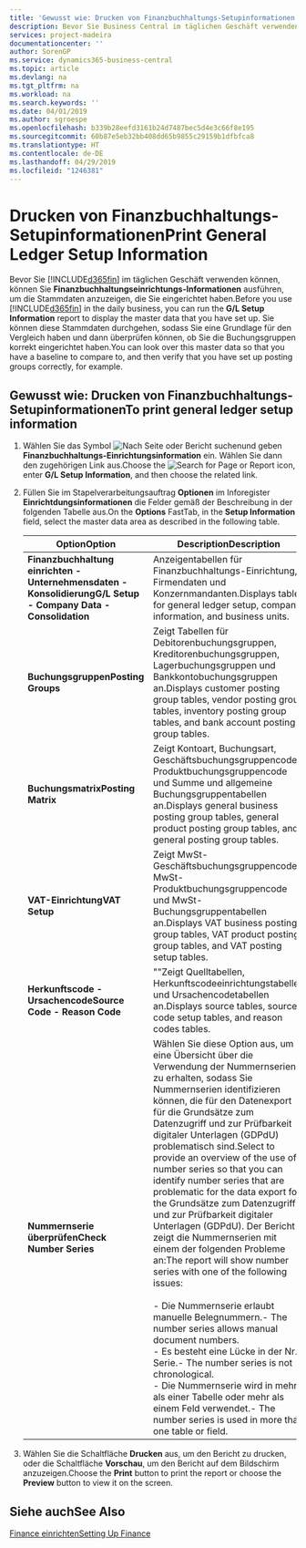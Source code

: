 ```yaml
---
title: 'Gewusst wie: Drucken von Finanzbuchhaltungs-Setupinformationen'
description: Bevor Sie Business Central im täglichen Geschäft verwenden können, können Sie Finanzbuchhaltungseinrichtungs-Informationen ausführen, um die Stammdaten anzuzeigen, die Sie eingerichtet haben.
services: project-madeira
documentationcenter: ''
author: SorenGP
ms.service: dynamics365-business-central
ms.topic: article
ms.devlang: na
ms.tgt_pltfrm: na
ms.workload: na
ms.search.keywords: ''
ms.date: 04/01/2019
ms.author: sgroespe
ms.openlocfilehash: b339b28eefd3161b24d7487bec5d4e3c66f8e195
ms.sourcegitcommit: 60b87e5eb32bb408dd65b9855c29159b1dfbfca8
ms.translationtype: HT
ms.contentlocale: de-DE
ms.lasthandoff: 04/29/2019
ms.locfileid: "1246381"
---
```

# <a name="print-general-ledger-setup-information"></a><span data-ttu-id="76325-103">Drucken von Finanzbuchhaltungs-Setupinformationen</span><span class="sxs-lookup"><span data-stu-id="76325-103">Print General Ledger Setup Information</span></span>
<span data-ttu-id="76325-104">Bevor Sie [!INCLUDE[d365fin](../../includes/d365fin_md.md)] im täglichen Geschäft verwenden können, können Sie **Finanzbuchhaltungseinrichtungs-Informationen** ausführen, um die Stammdaten anzuzeigen, die Sie eingerichtet haben.</span><span class="sxs-lookup"><span data-stu-id="76325-104">Before you use [!INCLUDE[d365fin](../../includes/d365fin_md.md)] in the daily business, you can run the **G/L Setup Information** report to display the master data that you have set up.</span></span> <span data-ttu-id="76325-105">Sie können diese Stammdaten durchgehen, sodass Sie eine Grundlage für den Vergleich haben und dann überprüfen können, ob Sie die Buchungsgruppen korrekt eingerichtet haben.</span><span class="sxs-lookup"><span data-stu-id="76325-105">You can look over this master data so that you have a baseline to compare to, and then verify that you have set up posting groups correctly, for example.</span></span>  

## <a name="to-print-general-ledger-setup-information"></a><span data-ttu-id="76325-106">Gewusst wie: Drucken von Finanzbuchhaltungs-Setupinformationen</span><span class="sxs-lookup"><span data-stu-id="76325-106">To print general ledger setup information</span></span>  

1.  <span data-ttu-id="76325-107">Wählen Sie das Symbol ![Nach Seite oder Bericht suchen](../../media/ui-search/search_small.png " Nach Seite oder Bericht suchen")und geben **Finanzbuchhaltungs-Einrichtungsinformation** ein. Wählen Sie dann den zugehörigen Link aus.</span><span class="sxs-lookup"><span data-stu-id="76325-107">Choose the ![Search for Page or Report](../../media/ui-search/search_small.png "Search for Page or Report icon") icon, enter **G/L Setup Information**, and then choose the related link.</span></span>  
2.  <span data-ttu-id="76325-108">Füllen Sie im Stapelverarbeitungsauftrag **Optionen** im Inforegister **Einrichtdungsinformationen** die Felder gemäß der Beschreibung in der folgenden Tabelle aus.</span><span class="sxs-lookup"><span data-stu-id="76325-108">On the **Options** FastTab, in the **Setup Information** field, select the master data area as described in the following table.</span></span>  

    |<span data-ttu-id="76325-109">Option</span><span class="sxs-lookup"><span data-stu-id="76325-109">Option</span></span>|<span data-ttu-id="76325-110">Description</span><span class="sxs-lookup"><span data-stu-id="76325-110">Description</span></span>|  
    |-------------------------------------|---------------------------------------|  
    |<span data-ttu-id="76325-111">**Finanzbuchhaltung einrichten - Unternehmensdaten - Konsolidierung**</span><span class="sxs-lookup"><span data-stu-id="76325-111">**G/L Setup - Company Data - Consolidation**</span></span>|<span data-ttu-id="76325-112">Anzeigentabellen für Finanzbuchhaltungs-Einrichtung, Firmendaten und Konzernmandanten.</span><span class="sxs-lookup"><span data-stu-id="76325-112">Displays tables for general ledger setup, company information, and business units.</span></span>|  
    |<span data-ttu-id="76325-113">**Buchungsgruppen**</span><span class="sxs-lookup"><span data-stu-id="76325-113">**Posting Groups**</span></span>|<span data-ttu-id="76325-114">Zeigt Tabellen für Debitorenbuchungsgruppen, Kreditorenbuchungsgruppen, Lagerbuchungsgruppen und Bankkontobuchungsgruppen an.</span><span class="sxs-lookup"><span data-stu-id="76325-114">Displays customer posting group tables, vendor posting group tables, inventory posting group tables, and bank account posting group tables.</span></span>|  
    |<span data-ttu-id="76325-115">**Buchungsmatrix**</span><span class="sxs-lookup"><span data-stu-id="76325-115">**Posting Matrix**</span></span>|<span data-ttu-id="76325-116">Zeigt Kontoart, Buchungsart, Geschäftsbuchungsgruppencode, Produktbuchungsgruppencode und Summe und allgemeine Buchungsgruppentabellen an.</span><span class="sxs-lookup"><span data-stu-id="76325-116">Displays general business posting group tables, general product posting group tables, and general posting group tables.</span></span>|  
    |<span data-ttu-id="76325-117">**VAT-Einrichtung**</span><span class="sxs-lookup"><span data-stu-id="76325-117">**VAT Setup**</span></span>|<span data-ttu-id="76325-118">Zeigt MwSt-Geschäftsbuchungsgruppencode, MwSt-Produktbuchungsgruppencode und MwSt- Buchungsgruppentabellen an.</span><span class="sxs-lookup"><span data-stu-id="76325-118">Displays VAT business posting group tables, VAT product posting group tables, and VAT posting setup tables.</span></span>|  
    |<span data-ttu-id="76325-119">**Herkunftscode - Ursachencode**</span><span class="sxs-lookup"><span data-stu-id="76325-119">**Source Code - Reason Code**</span></span>|<span data-ttu-id="76325-120">""Zeigt Quelltabellen, Herkunftscodeeinrichtungstabellen und Ursachencodetabellen an.</span><span class="sxs-lookup"><span data-stu-id="76325-120">Displays source tables, source code setup tables, and reason codes tables.</span></span>|  
    |<span data-ttu-id="76325-121">**Nummernserie überprüfen**</span><span class="sxs-lookup"><span data-stu-id="76325-121">**Check Number Series**</span></span>|<span data-ttu-id="76325-122">Wählen Sie diese Option aus, um eine Übersicht über die Verwendung der Nummernserien zu erhalten, sodass Sie Nummernserien identifizieren können, die für den Datenexport für die Grundsätze zum Datenzugriff und zur Prüfbarkeit digitaler Unterlagen (GDPdU) problematisch sind.</span><span class="sxs-lookup"><span data-stu-id="76325-122">Select to provide an overview of the use of number series so that you can identify number series that are problematic for the data export for the Grundsätze zum Datenzugriff und zur Prüfbarkeit digitaler Unterlagen (GDPdU).</span></span> <span data-ttu-id="76325-123">Der Bericht zeigt die Nummernserien mit einem der folgenden Probleme an:</span><span class="sxs-lookup"><span data-stu-id="76325-123">The report will show number series with one of the following issues:</span></span><br /><br /> <span data-ttu-id="76325-124">-   Die Nummernserie erlaubt manuelle Belegnummern.</span><span class="sxs-lookup"><span data-stu-id="76325-124">-   The number series allows manual document numbers.</span></span><br /><span data-ttu-id="76325-125">-   Es besteht eine Lücke in der Nr.-Serie.</span><span class="sxs-lookup"><span data-stu-id="76325-125">-   The number series is not chronological.</span></span><br /><span data-ttu-id="76325-126">-   Die Nummernserie wird in mehr als einer Tabelle oder mehr als einem Feld verwendet.</span><span class="sxs-lookup"><span data-stu-id="76325-126">-   The number series is used in more than one table or field.</span></span>|  

3.  <span data-ttu-id="76325-127">Wählen Sie die Schaltfläche **Drucken** aus, um den Bericht zu drucken, oder die Schaltfläche **Vorschau**, um den Bericht auf dem Bildschirm anzuzeigen.</span><span class="sxs-lookup"><span data-stu-id="76325-127">Choose the **Print** button to print the report or choose the **Preview** button to view it on the screen.</span></span>  

## <a name="see-also"></a><span data-ttu-id="76325-128">Siehe auch</span><span class="sxs-lookup"><span data-stu-id="76325-128">See Also</span></span>  
[<span data-ttu-id="76325-129">Finance einrichten</span><span class="sxs-lookup"><span data-stu-id="76325-129">Setting Up Finance</span></span>](../../finance-setup-finance.md)
